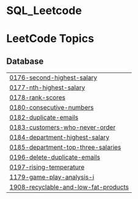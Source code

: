 # SQL_Leetcode
<!---LeetCode Topics Start-->
# LeetCode Topics
## Database
|  |
| ------- |
| [0176-second-highest-salary](https://github.com/vidhata0428/SQL_Leetcode/tree/master/0176-second-highest-salary) |
| [0177-nth-highest-salary](https://github.com/vidhata0428/SQL_Leetcode/tree/master/0177-nth-highest-salary) |
| [0178-rank-scores](https://github.com/vidhata0428/SQL_Leetcode/tree/master/0178-rank-scores) |
| [0180-consecutive-numbers](https://github.com/vidhata0428/SQL_Leetcode/tree/master/0180-consecutive-numbers) |
| [0182-duplicate-emails](https://github.com/vidhata0428/SQL_Leetcode/tree/master/0182-duplicate-emails) |
| [0183-customers-who-never-order](https://github.com/vidhata0428/SQL_Leetcode/tree/master/0183-customers-who-never-order) |
| [0184-department-highest-salary](https://github.com/vidhata0428/SQL_Leetcode/tree/master/0184-department-highest-salary) |
| [0185-department-top-three-salaries](https://github.com/vidhata0428/SQL_Leetcode/tree/master/0185-department-top-three-salaries) |
| [0196-delete-duplicate-emails](https://github.com/vidhata0428/SQL_Leetcode/tree/master/0196-delete-duplicate-emails) |
| [0197-rising-temperature](https://github.com/vidhata0428/SQL_Leetcode/tree/master/0197-rising-temperature) |
| [1179-game-play-analysis-i](https://github.com/vidhata0428/SQL_Leetcode/tree/master/1179-game-play-analysis-i) |
| [1908-recyclable-and-low-fat-products](https://github.com/vidhata0428/SQL_Leetcode/tree/master/1908-recyclable-and-low-fat-products) |
<!---LeetCode Topics End-->